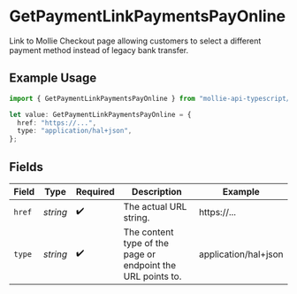 # GetPaymentLinkPaymentsPayOnline

Link to Mollie Checkout page allowing customers to select a different payment method instead of legacy
bank transfer.

## Example Usage

```typescript
import { GetPaymentLinkPaymentsPayOnline } from "mollie-api-typescript/models/operations";

let value: GetPaymentLinkPaymentsPayOnline = {
  href: "https://...",
  type: "application/hal+json",
};
```

## Fields

| Field                                                       | Type                                                        | Required                                                    | Description                                                 | Example                                                     |
| ----------------------------------------------------------- | ----------------------------------------------------------- | ----------------------------------------------------------- | ----------------------------------------------------------- | ----------------------------------------------------------- |
| `href`                                                      | *string*                                                    | :heavy_check_mark:                                          | The actual URL string.                                      | https://...                                                 |
| `type`                                                      | *string*                                                    | :heavy_check_mark:                                          | The content type of the page or endpoint the URL points to. | application/hal+json                                        |